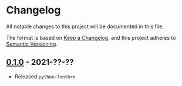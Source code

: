 # Changelog
All notable changes to this project will be documented in this file.

The format is based on [Keep a Changelog](https://keepachangelog.com/en/1.0.0/),
and this project adheres to [Semantic Versioning](https://semver.org/spec/v2.0.0.html).

## [0.1.0](https://github.com/fabiocaccamo/python-fontbro/releases/tag/0.1.0) - 2021-??-??
-   Released `python-fontbro`
